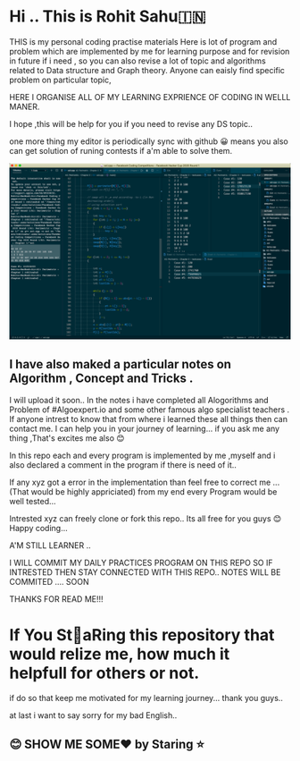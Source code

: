 # Hi ..  This is Rohit Sahu🇮🇳

THIS  is my personal  coding practise materials 
Here is lot of program and problem which are implemented by me for learning purpose and for revision in future if i need ,
so you can also revise a lot of topic and algorithms related to Data structure and Graph theory. 
Anyone can eaisly find specific problem on particular topic,

HERE I ORGANISE ALL OF MY LEARNING EXPRIENCE OF CODING IN WELLL MANER.

I hope ,this will be help  for you if you need to revise any DS topic.. 

one more thing my editor is periodically sync  with github 😀 means you also can get solution of runing contests if a'm able to solve them.

![alt text](https://github.com/sha-since1999/CompetitiveCodingPractice/blob/gh-pages/theme.png?raw=true)


## I have also maked a particular notes on Algorithm , Concept and Tricks .
I will upload it  soon.. 
In the notes i have completed all  Alogorithms and Problem of #Algoexpert.io  and some other famous algo specialist teachers .
If anyone intrest to know that from where i learned these all things then can contact me. I can help you in your journey of learning...
if you ask me any thing ,That's excites me also 😊

In this repo each and every program is implemented by me ,myself and i also declared a comment in the program  if there is need of it..

If any xyz got  a error in the implementation than feel free to correct me ...(That would be highly appriciated)
from my end every Program would be well tested...

Intrested xyz can freely clone or fork this repo.. Its all free for you guys 😊 Happy coding...
  
A'M STILL LEARNER ..
 
I WILL  COMMIT MY DAILY PRACTICES PROGRAM ON THIS REPO SO IF INTRESTED THEN STAY CONNECTED WITH THIS REPO..
NOTES WILL BE COMMITED .... SOON

 THANKS FOR READ ME!!!
 
 

# If You St🌟aRing  this repository that would relize me, how much it helpfull for others or not.
 if do so that keep me motivated for my learning journey... thank you guys..
 
 at last i want to say sorry  for my bad English..
 
##  😊 SHOW ME SOME♥️  by Staring ⭐️


